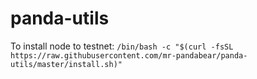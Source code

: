 # panda-utils

To install node to testnet:
`/bin/bash -c "$(curl -fsSL https://raw.githubusercontent.com/mr-pandabear/panda-utils/master/install.sh)"`
